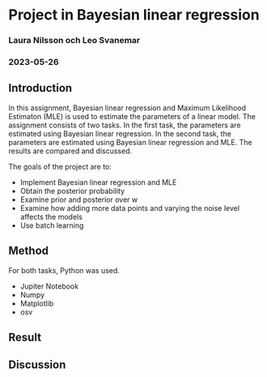 # Project in Bayesian linear regression
### Laura Nilsson och Leo Svanemar 
### 2023-05-26


## Introduction
In this assignment, Bayesian linear regression and Maximum Likelihood Estimaton (MLE) is used to estimate the parameters of a linear model. The assignment consists of two tasks. In the first task, the parameters are estimated using Bayesian linear regression. In the second task, the parameters are estimated using Bayesian linear regression and MLE. The results are compared and discussed.

The goals of the project are to:

- Implement Bayesian linear regression and MLE
- Obtain the posterior probability
- Examine prior and posterior over w
- Examine how adding more data points and varying the noise level affects the models
- Use batch learning


## Method
For both tasks, Python was used.
- Jupiter Notebook
- Numpy
- Matplotlib
- osv


## Result



## Discussion